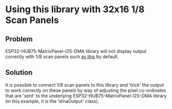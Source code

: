 # Using this library with 32x16 1/8 Scan Panels

## Problem
ESP32-HUB75-MatrixPanel-I2S-DMA library will not display output correctly with 1/8 scan panels such [as this](https://github.com/mrfaptastic/ESP32-HUB75-MatrixPanel-I2S-DMA/issues/154) by default.

## Solution
It is possible to connect 1/8 scan panels to this library and 'trick' the output to work correctly on these panels by way of adjusting the pixel co-ordinates that are 'sent' to the underlying ESP32-HUB75-MatrixPanel-I2S-DMA library (in this example, it is the 'dmaOutput' class).
